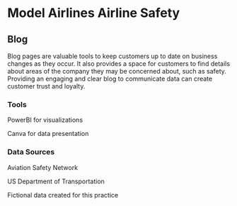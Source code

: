 # Model Airlines Airline Safety 
## Blog

Blog pages are valuable tools to keep customers up to date on business changes as they occur. It also provides a space for customers to find details about areas of the company they may be concerned about, such as safety. Providing an engaging and clear blog to communicate data can create customer trust and loyalty.

### Tools
PowerBI for visualizations

Canva for data presentation

### Data Sources
Aviation Safety Network

US Department of Transportation

Fictional data created for this practice

